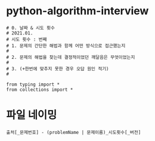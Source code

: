 # python-algorithm-interview

```
# 0. 날짜 & 시도 횟수
# 2021.01.
# 시도 횟수 : 번째
# 1. 문제의 간단한 해법과 함께 어떤 방식으로 접근했는지
#
# 2. 문제의 해법을 찾는데 결정적이었던 깨달음은 무엇이었는지
#
# 3. (+한번에 맞추지 못한 경우 오답 원인 적기)
#

from typing import *
from collections import *
```

# 파일 네이밍

```
출처[_문제번호] - (problemName | 문제이름)_시도횟수[_버전]

```
